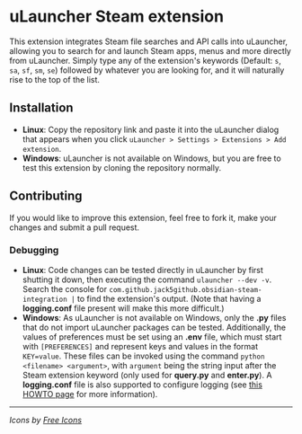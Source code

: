 # uLauncher Steam extension

This extension integrates Steam file searches and API calls into uLauncher, allowing you to search for and launch Steam apps, menus and more directly from uLauncher. Simply type any of the extension's keywords (Default: `s`, `sa`, `sf`, `sm`, `se`) followed by whatever you are looking for, and it will naturally rise to the top of the list.

## Installation

- **Linux**: Copy the repository link and paste it into the uLauncher dialog that appears when you click `uLauncher > Settings > Extensions > Add extension`.
- **Windows**: uLauncher is not available on Windows, but you are free to test this extension by cloning the repository normally.

## Contributing

If you would like to improve this extension, feel free to fork it, make your changes and submit a pull request.

### Debugging

- **Linux**: Code changes can be tested directly in uLauncher by first shutting it down, then executing the command `ulauncher --dev -v`. Search the console for `com.github.jack5github.obsidian-steam-integration |` to find the extension's output. (Note that having a **logging.conf** file present will make this more difficult.)
- **Windows**: As uLauncher is not available on Windows, only the **.py** files that do not import uLauncher packages can be tested. Additionally, the values of preferences must be set using an **.env** file, which must start with `[PREFERENCES]` and represent keys and values in the format `KEY=value`. These files can be invoked using the command `python <filename> <argument>`, with `argument` being the string input after the Steam extension keyword (only used for **query.py** and **enter.py**). A **logging.conf** file is also supported to configure logging (see [this HOWTO page](https://docs.python.org/3/howto/logging.html#configuring-logging) for more information).

---

*Icons by [Free Icons](https://github.com/free-icons/free-icons)*

